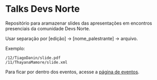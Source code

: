 # Talks Devs Norte

Repositório para aramazenar slides das apresentações em encontros presenciais da comunidade Devs Norte.

Usar separação por [edição] -> [nome_palestrante] -> arquivo.

Exemplo:

```
/12/TiagoDanin/slide.pdf
/11/ThayanaMamore/slide.xml
```

Para ficar por dentro dos eventos, acesse a [página de eventos](https://www.sympla.com.br/produtor/devsnorte).
